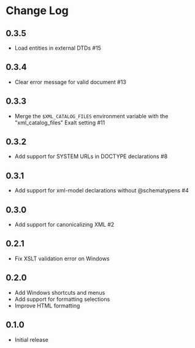 # Change Log

## 0.3.5
- Load entities in external DTDs #15

## 0.3.4
- Clear error message for valid document #13

## 0.3.3
- Merge the `$XML_CATALOG_FILES` environment variable with the
  "xml_catalog_files" Exalt setting #11

## 0.3.2
- Add support for SYSTEM URLs in DOCTYPE declarations #8

## 0.3.1
- Add support for xml-model declarations without @schematypens #4

## 0.3.0
- Add support for canonicalizing XML #2

## 0.2.1
- Fix XSLT validation error on Windows

## 0.2.0
- Add Windows shortcuts and menus
- Add support for formatting selections
- Improve HTML formatting

## 0.1.0
- Initial release
